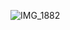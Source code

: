 ![IMG_1882](https://user-images.githubusercontent.com/75749790/114569283-7f913580-9c7d-11eb-9be7-e3ae3996c81e.jpg)

